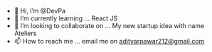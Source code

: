- 👋 Hi, I’m @DevPa
- 🌱 I’m currently learning ... React JS
- 💞️ I’m looking to collaborate on ... My new startup idea with name Ateliers
- 📫 How to reach me ... email me on adityarpawar212@gmail.com

<!---
DevPaw/DevPaw is a ✨ special ✨ repository because its `README.md` (this file) appears on your GitHub profile.
You can click the Preview link to take a look at your changes.
--->
